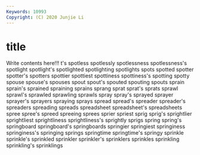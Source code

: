 ```yaml
---
Keywords: 10993
Copyright: (C) 2020 Junjie Li
---
```


# title

Write contents here!!!
t's 
spotless 
spotlessly 
spotlessness 
spotlessness's
spotlight 
spotlight's 
spotlighted 
spotlighting 
spotlights 
spots 
spotted 
spotter 
spotter's 
spotters
spottier 
spottiest 
spottiness 
spottiness's 
spotting 
spotty 
spouse 
spouse's 
spouses 
spout
spout's 
spouted 
spouting 
spouts 
sprain 
sprain's 
sprained 
spraining 
sprains 
sprang
sprat 
sprat's 
sprats 
sprawl 
sprawl's 
sprawled 
sprawling 
sprawls 
spray 
spray's
sprayed 
sprayer 
sprayer's 
sprayers 
spraying 
sprays 
spread 
spread's 
spreader 
spreader's
spreaders 
spreading 
spreads 
spreadsheet 
spreadsheet's 
spreadsheets 
spree 
spree's 
spreed 
spreeing
sprees 
sprier 
spriest 
sprig 
sprig's 
sprightlier 
sprightliest 
sprightliness 
sprightliness's 
sprightly
sprigs 
spring 
spring's 
springboard 
springboard's 
springboards 
springier 
springiest 
springiness 
springiness's
springing 
springs 
springtime 
springtime's 
springy 
sprinkle 
sprinkle's 
sprinkled 
sprinkler 
sprinkler's
sprinklers 
sprinkles 
sprinkling 
sprinkling's 
sprinklings 
